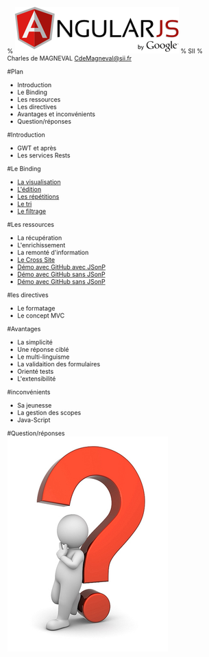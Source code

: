 % ![](../images/AngularJS-large.png "AngularJS")
% SII 
% Charles de MAGNEVAL  <CdeMagneval@sii.fr>

#Plan
  
  * Introduction
  * Le Binding
  * Les ressources
  * Les directives
  * Avantages et inconvénients
  * Question/réponses
  
#Introduction
  + GWT et après
  + Les services Rests

#Le Binding
  + [La visualisation](http://plnkr.co/edit/GYDE6mhYT3WweFDCCMYp?p=preview)
  + [L'édition](http://plnkr.co/edit/z5XxZ63iZ0DajUEQZKqZ?p=preview)
  + [Les répétitions]()
  + [Le tri]()
  + [Le filtrage]()

#Les ressources
  + La récupération
  + L'enrichissement
  + La remonté d'information
  + [Le Cross Site](http://run.plnkr.co/QayFu8Gn0Sj5UctI/)
  + [Démo avec GitHub avec JSonP](http://plnkr.co/edit/r8Euj835e4Ua4ZzIL49s?p=preview)
  + [Démo avec GitHub sans JSonP](http://plnkr.co/edit/QCpLRBwlXovxGfu3JOUl?p=preview)
  + [Démo avec GitHub sans JSonP](http://plnkr.co/edit/64s6SqGe4G29RBVdTejn?p=preview)

#les directives
  + Le formatage
  + Le concept MVC

#Avantages
  + La simplicité
  + Une réponse ciblé
  + Le multi-linguisme
  + La validaition des formulaires
  + Orienté tests
  + L'extensibilité
  
#inconvénients
  + Sa jeunesse
  + La gestion des scopes
  + Java-Script

#Question/réponses
![](../images/question-mark.jpg "Des Questions")

